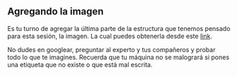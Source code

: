 ## Agregando la imagen

Es tu turno de agregar la última parte de la estructura que tenemos pensado para
esta sesión, la imagen. La cual puedes obtenerla desde este [link](https://getmatcha.com/wp-content/themes/getmatcha/img/capterra.png).

No dudes en googlear, preguntar al experto y tus compañeros y probar todo lo
que te imagines. Recuerda que tu máquina no se malogrará si pones una etiqueta
que no existe o que está mal escrita.

